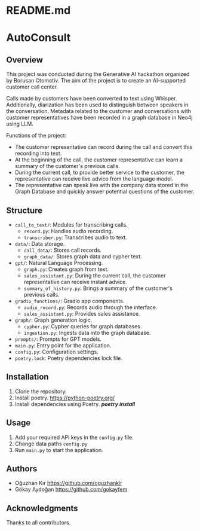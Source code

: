 # README.md

# AutoConsult

## Overview
This project was conducted during the Generative AI hackathon organized by Borusan Otomotiv. The aim of the project is to create an AI-supported customer call center.

Calls made by customers have been converted to text using Whisper. Additionally, diarization has been used to distinguish between speakers in the conversation. Metadata related to the customer and conversations with customer representatives have been recorded in a graph database in Neo4j using LLM.

Functions of the project:
- The customer representative can record during the call and convert this recording into text.
- At the beginning of the call, the customer representative can learn a summary of the customer's previous calls.
- During the current call, to provide better service to the customer, the representative can receive live advice from the language model.
- The representative can speak live with the company data stored in the Graph Database and quickly answer potential questions of the customer.

## Structure
- `call_to_text/`: Modules for transcribing calls.
  - `record.py`: Handles audio recording.
  - `transcriber.py`: Transcribes audio to text.
- `data/`: Data storage.
  - `call_data/`: Stores call records.
  - `graph_data/`: Stores graph data and cypher text.
- `gpt/`: Natural Language Processing.
  - `graph.py`: Creates graph from text.
  - `sales_assistant.py`: During the current call, the customer representative can receive instant advice.
  - `summary_of_history.py`: Brings a summary of the customer's previous calls.
- `gradio_functions/`: Gradio app components.
  - `audio_record.py`: Records audio through the interface.
  - `sales_assistant.py`: Provides sales assistance.
- `graph/`: Graph generation logic.
  - `cypher.py`: Cypher queries for graph databases.
  - `ingestion.py`: Ingests data into the graph database.
- `prompts/`: Prompts for GPT models.
- `main.py`: Entry point for the application.
- `config.py`: Configuration settings.
- `poetry.lock`: Poetry dependencies lock file.

## Installation
1. Clone the repository.
2. Install poetry. https://python-poetry.org/
3. Install dependencies using Poetry. ***poetry install***


## Usage
1. Add your required API keys in the `config.py` file.
2. Change data paths `config.py`
3. Run `main.py` to start the application.

## Authors
- Oğuzhan Kır https://github.com/oguzhankir
- Gökay Aydoğan https://github.com/gokayfem

## Acknowledgments
Thanks to all contributors.
